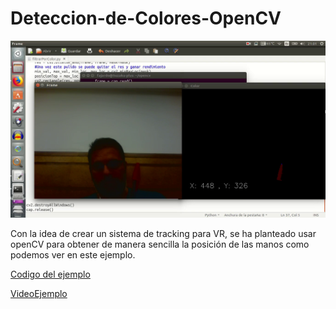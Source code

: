 # Deteccion-de-Colores-OpenCV


![Detección OpenCV](https://github.com/odrajaf/Deteccion-de-Colores-OpenCV/blob/master/captura%20Prueba.png)

Con la idea de crear un sistema de tracking para VR, se ha planteado usar openCV para obtener de manera sencilla la 
posición de las manos como podemos ver en este ejemplo.

[Codigo del ejemplo](https://github.com/odrajaf/Deteccion-de-Colores-OpenCV/blob/master/detectarObjetoporColor.py)

[VideoEjemplo](https://github.com/odrajaf/Deteccion-de-Colores-OpenCV/blob/master/test.mkv)

